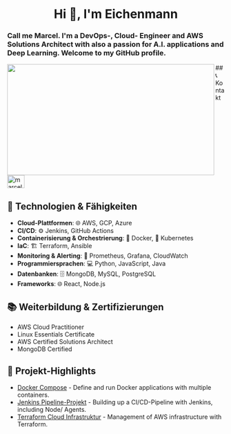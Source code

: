 <h1 align="center">Hi 👋, I'm Eichenmann</h1>
<h3 align="left">Call me Marcel. I'm a DevOps-, Cloud- Engineer and AWS Solutions Architect with also a passion for A.I. applications and Deep Learning. 
Welcome to my GitHub profile.</h3>
</a>
<a>
<p><img align="left" src="https://giphy.com/embed/MC6eSuC3yypCU" width="480" height="257" frameBorder="0" class="giphy-embed" allowFullScreen><p><a href="https://giphy.com/gifs/MC6eSuC3yypCU"></p>
</a>
## 📞 Kontakt
<p align="left">
<a href="https://www.linkedin.com/in/marcel-wollmann/" target="blank"><img align="center" src="https://raw.githubusercontent.com/rahuldkjain/github-profile-readme-generator/master/src/images/icons/Social/linked-in-alt.svg" alt="marcelwollmann" height="30" width="40" /></a>
</p>

## 🌌 Technologien & Fähigkeiten
- **Cloud-Plattformen**: 🌐 AWS, GCP, Azure
- **CI/CD**: ⚙️ Jenkins, GitHub Actions
- **Containerisierung & Orchestrierung**: 🐳 Docker, 🌊 Kubernetes
- **IaC**: 🏗️ Terraform, Ansible
- **Monitoring & Alerting**: 🔭 Prometheus, Grafana, CloudWatch
- **Programmiersprachen**: 💻 Python, JavaScript, Java
- **Datenbanken**: 🗄 MongoDB, MySQL, PostgreSQL
- **Frameworks**: 🌐 React, Node.js

## 📚 Weiterbildung & Zertifizierungen
- AWS Cloud Practitioner
- Linux Essentials Certificate
- AWS Certified Solutions Architect
- MongoDB Certified

## 💼 Projekt-Highlights
- [Docker Compose](https://github.com/Eichenmann/Ue103_docker-compose) - Define and run Docker applications with multiple containers.
- [Jenkins Pipeline-Projekt](https://github.com/Eichenmann/jenkins_pipeline) - Building up a CI/CD-Pipeline with Jenkins, including Node/ Agents.
- [Terraform Cloud Infrastruktur](https://github.com/Eichenmann/Terraform_Module) - Management of AWS infrastructure with Terraform.